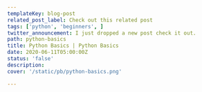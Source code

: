 ```yaml
---
templateKey: blog-post
related_post_label: Check out this related post
tags: ['python', 'beginners', ]
twitter_announcement: I just dropped a new post check it out.
path: python-basics
title: Python Basics | Python Basics
date: 2020-06-11T05:00:00Z
status: 'false'
description:
cover: '/static/pb/python-basics.png'

---
```


<!--
<p style='text-align: center'>
<a href='https://waylonwalker.com/blog/python-basics'>
  <img
    style='width:500px; max-width:80%; margin: auto;'
    src="https://waylonwalker.com/python-basics.png"
    alt="Read more from the Python Basics | Python Basics article"
  />
  </a>
</p>

-->
